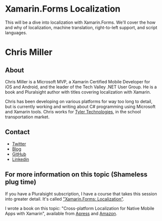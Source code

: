 # Xamarin.Forms Localization

This will be a dive into localization with Xamarin.Forms. We'll cover the how and why of localization, machine translation, right-to-left support, and script languages.

# Chris Miller

## About
Chris Miller is a Microsoft MVP, a Xamarin Certified Mobile Developer for iOS and Android, and the leader of the Tech Valley .NET User Group. He is a book and Pluralsight author with titles covering localization with Xamarin.

Chris has been developing on various platforms for way too long to detail, but is currently working and writing about C# programming using Microsoft and Xamarin tools. Chris works for <a href="https://www.tylertech.com/" target="_blank">Tyler Technologies</a>, in the school transportation market.

## Contact
* [Twitter](https://twitter.com/anotherlab)
* [Blog](https://rajapet.com)
* [GitHub](https://github.com/anotherlab)
* [Linkedin](https://linkedin.com/in/christophermiller)

## For more information on this topic (Shameless plug time)
If you have a Pluralsight subscription, I have a course that takes this session into greater detail.  It's called <a href="https://www.pluralsight.com/courses/xamarin-forms-localization" target="_blank">"Xamarin.Forms: Localization"</a>.

I wrote a book on this topic: "Cross-platform Localization for Native Mobile Apps with Xamarin", available from <a href="https://www.apress.com/us/book/9781484224656" target="_blank">Apress</a> and <a href="https://www.amazon.com/Cross-platform-Localization-Native-Mobile-Xamarin/dp/1484224655" target="_blank">Amazon</a>.
